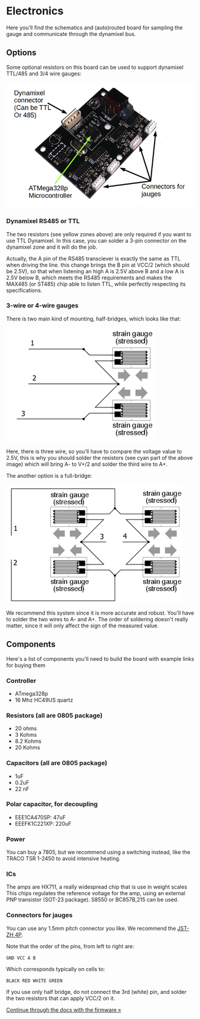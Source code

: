 # Electronics

Here you'll find the schematics and (auto)routed board for sampling the gauge and communicate
through the dynamixel bus.

## Options

Some optional resistors on this board can be used to support dynamixel TTL/485 and 3/4 wire
gauges:

![optional features](../docs/board.png)

### Dynamixel RS485 or TTL

The two resistors (see yellow zones above) are only required if you want to use TTL Dynamixel.
In this case, you can solder a 3-pin connector on the dynamixel zone and it will do the job.

Actually, the A pin of the RS485 transciever is exactly the same as TTL when driving the line.
this change brings the B pin at VCC/2 (which should be 2.5V), so that when listening an high
A is 2.5V above B and a low A is 2.5V below B, which meets the RS485 requirements and makes
the MAX485 (or ST485) chip able to listen TTL, while perfectly respecting its specifications.

### 3-wire or 4-wire gauges

There is two main kind of mounting, half-bridges, which looks like that:

![half-bridge](../docs/half-bridge.png)

Here, there is three wire, so you'll have to compare the voltage value to 2.5V, this is why you
should solder the resistors (see cyan part of the above image) which will bring A- to V+/2 and
solder the third wire to A+.

The another option is a full-bridge:

![full-bridge](../docs/full-bridge.png)

We recommend this system since it is more accurate and robust. You'll have to solder the two
wires to A- and A+. The order of soldering doesn't really matter, since it will only affect the
sign of the measured value.

## Components

Here's a list of components you'll need to build the board with example links for buying them

### Controller

* ATmega328p
* 16 Mhz HC49US quartz

### Resistors (all are 0805 package)

* 20 ohms
* 3 Kohms
* 8.2 Kohms
* 20 Kohms

### Capacitors (all are 0805 package)

* 1uF
* 0.2uF
* 22 nF

### Polar capacitor, for decoupling

* EEE1CA470SP: 47uF
* EEEFK1C221XP: 220uF

### Power 

You can buy a 7805, but we recommend using a switching instead, like the TRACO TSR 1-2450
to avoid intensive heating.

### ICs

The amps are HX711, a really widespread chip that is use in weight scales
This chips regulates the reference voltage for the amp, using an external
PNP transistor (SOT-23 package). S8550 or BC857B,215 can be used.

### Connectors for jauges

You can use any 1.5mm pitch connector you like. We recommend the
[JST-ZH 4P](https://fr.aliexpress.com/item/40-SETS-Mini-Micro-ZH-1-5-4-Pin-JST-Connector-with-Wires-Cables/32612842708.html?spm=2114.13010608.0.0.3bLgYh).

Note that the order of the pins, from left to right are:

    GND VCC A B

Which corresponds typically on cells to:

    BLACK RED WHITE GREEN

If you use only half bridge, do not connect the 3rd (white) pin, and solder the two
resistors that can apply VCC/2 on it.

[Continue through the docs with the firmware »](../firmware)

